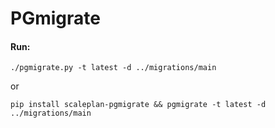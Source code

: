 # PGmigrate

#### Run:
```
./pgmigrate.py -t latest -d ../migrations/main
```
or 
```
pip install scaleplan-pgmigrate && pgmigrate -t latest -d ../migrations/main
```
